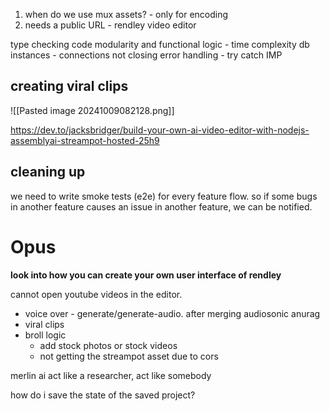 
1. when do we use mux assets? - only for encoding
2. needs a public URL - rendley video editor

type checking
code modularity and functional
logic - time complexity
db instances - connections not closing
error handling - try catch IMP


## creating viral clips

![[Pasted image 20241009082128.png]]

https://dev.to/jacksbridger/build-your-own-ai-video-editor-with-nodejs-assemblyai-streampot-hosted-25h9

## cleaning up

we need to write smoke tests (e2e) for every feature flow. so if some bugs in another feature causes an issue in another feature, we can be notified.

# Opus 

**look into how you can create your own user interface of rendley**

cannot open youtube videos in the editor.

- voice over - generate/generate-audio. after merging audiosonic anurag
- viral clips
- broll logic
	- add stock photos or stock videos
	- not getting the streampot asset due to cors


merlin ai act like a researcher, act like somebody


how do i save the state of the saved project?